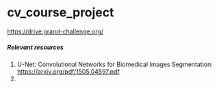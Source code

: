 # cv_course_project

https://drive.grand-challenge.org/

##### Relevant resources
1. U-Net: Convolutional Networks for Biomedical Images Segmentation:  https://arxiv.org/pdf/1505.04597.pdf
2. 